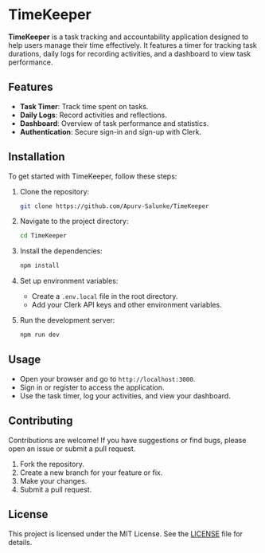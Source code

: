 # TimeKeeper

**TimeKeeper** is a task tracking and accountability application designed to help users manage their time effectively. It features a timer for tracking task durations, daily logs for recording activities, and a dashboard to view task performance.

## Features

- **Task Timer**: Track time spent on tasks.
- **Daily Logs**: Record activities and reflections.
- **Dashboard**: Overview of task performance and statistics.
- **Authentication**: Secure sign-in and sign-up with Clerk.

## Installation

To get started with TimeKeeper, follow these steps:

1. Clone the repository:
    ```bash
    git clone https://github.com/Apurv-Salunke/TimeKeeper
    ```
2. Navigate to the project directory:
    ```bash
    cd TimeKeeper
    ```
3. Install the dependencies:
    ```bash
    npm install
    ```
4. Set up environment variables:
    - Create a `.env.local` file in the root directory.
    - Add your Clerk API keys and other environment variables.

5. Run the development server:
    ```bash
    npm run dev
    ```

## Usage

- Open your browser and go to `http://localhost:3000`.
- Sign in or register to access the application.
- Use the task timer, log your activities, and view your dashboard.

## Contributing

Contributions are welcome! If you have suggestions or find bugs, please open an issue or submit a pull request.

1. Fork the repository.
2. Create a new branch for your feature or fix.
3. Make your changes.
4. Submit a pull request.

## License

This project is licensed under the MIT License. See the [LICENSE](LICENSE) file for details.

